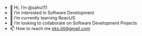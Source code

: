 - 👋 Hi, I’m @sahu111
- 👀 I’m interested in Software Development
- 🌱 I’m currently learning ReactJS
- 💞️ I’m looking to collaborate on Software Development Projects
- 📫 How to reach me pks.iiit@gmail.com

<!---
sahu111/sahu111 is a ✨ special ✨ repository because its `README.md` (this file) appears on your GitHub profile.
You can click the Preview link to take a look at your changes.
--->
